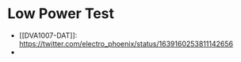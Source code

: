 
# Low Power Test 

- [[DVA1007-DAT]]: https://twitter.com/electro_phoenix/status/1639160253811142656
- 